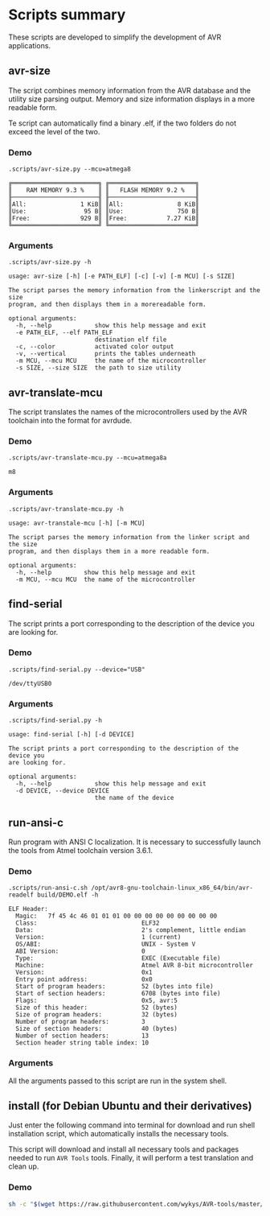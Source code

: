 # Scripts summary
These scripts are developed to simplify the development of AVR applications.

## avr-size
The script combines memory information from the AVR database and the utility size parsing output. Memory and size information displays in a more readable form.

Te script can automatically find a binary .elf, if the two folders do not exceed the level of the two.

### Demo
`.scripts/avr-size.py --mcu=atmega8`
```
╔════════════════════════╗ ╔════════════════════════╗
║    RAM MEMORY 9.3 %    ║ ║   FLASH MEMORY 9.2 %   ║
╟────────────────────────╢ ╟────────────────────────╢
║All:               1 KiB║ ║All:               8 KiB║
║Use:                95 B║ ║Use:               750 B║
║Free:              929 B║ ║Free:           7.27 KiB║
╚════════════════════════╝ ╚════════════════════════╝
```

### Arguments
`.scripts/avr-size.py -h`
```
usage: avr-size [-h] [-e PATH_ELF] [-c] [-v] [-m MCU] [-s SIZE]

The script parses the memory information from the linkerscript and the size
program, and then displays them in a morereadable form.

optional arguments:
  -h, --help            show this help message and exit
  -e PATH_ELF, --elf PATH_ELF
                        destination elf file
  -c, --color           activated color output
  -v, --vertical        prints the tables underneath
  -m MCU, --mcu MCU     the name of the microcontroller
  -s SIZE, --size SIZE  the path to size utility
```

## avr-translate-mcu
The script translates the names of the microcontrollers used by the AVR toolchain into the format for avrdude.

### Demo
`.scripts/avr-translate-mcu.py --mcu=atmega8a`
```
m8
```

### Arguments
`.scripts/avr-translate-mcu.py -h`
```
usage: avr-transtale-mcu [-h] [-m MCU]

The script parses the memory information from the linker script and the size
program, and then displays them in a more readable form.

optional arguments:
  -h, --help         show this help message and exit
  -m MCU, --mcu MCU  the name of the microcontroller
```

## find-serial
The script prints a port corresponding to the description of the device you are looking for.

### Demo
`.scripts/find-serial.py --device="USB"`
```
/dev/ttyUSB0
```

### Arguments
`.scripts/find-serial.py -h`
```
usage: find-serial [-h] [-d DEVICE]

The script prints a port corresponding to the description of the device you
are looking for.

optional arguments:
  -h, --help            show this help message and exit
  -d DEVICE, --device DEVICE
                        the name of the device
```

## run-ansi-c
Run program with ANSI C localization. It is necessary to successfully launch the tools from Atmel toolchain version 3.6.1.

### Demo
`.scripts/run-ansi-c.sh /opt/avr8-gnu-toolchain-linux_x86_64/bin/avr-readelf build/DEMO.elf -h`
```
ELF Header:
  Magic:   7f 45 4c 46 01 01 01 00 00 00 00 00 00 00 00 00
  Class:                             ELF32
  Data:                              2's complement, little endian
  Version:                           1 (current)
  OS/ABI:                            UNIX - System V
  ABI Version:                       0
  Type:                              EXEC (Executable file)
  Machine:                           Atmel AVR 8-bit microcontroller
  Version:                           0x1
  Entry point address:               0x0
  Start of program headers:          52 (bytes into file)
  Start of section headers:          6708 (bytes into file)
  Flags:                             0x5, avr:5
  Size of this header:               52 (bytes)
  Size of program headers:           32 (bytes)
  Number of program headers:         3
  Size of section headers:           40 (bytes)
  Number of section headers:         13
  Section header string table index: 10
```

### Arguments
All the arguments passed to this script are run in the system shell.

## install (for Debian Ubuntu and their derivatives)
Just enter the following command into terminal for download and run shell installation script, which automatically installs the necessary tools.

This script will download and install all necessary tools and packages needed to run `AVR Tools` tools. Finally, it will perform a test translation and clean up.

### Demo
```bash
sh -c "$(wget https://raw.githubusercontent.com/wykys/AVR-tools/master/.scripts/install.sh -O -)"
```
